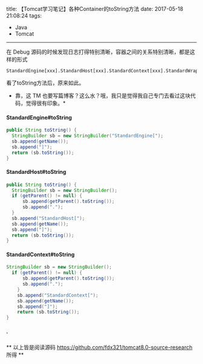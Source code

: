 title: 【Tomcat学习笔记】各种Container的toString方法
date: 2017-05-18 21:08:24
tags:
- Java
- Tomcat
---
在 Debug 源码的时候发现日志打得特别清晰，容器之间的关系特别清晰，都是这样的形式
```
StandardEngine[xxx].StandardHost[xxx].StandardContext[xxx].StandardWrapper[xxx]
```
看了toString方法后，原来如此。

* 靠，这 TM 也要写篇博客？这么水？哦，我只是觉得我自己专门去看过这块代码，觉得很有印象。*

#### StandardEngine#toString
```java
public String toString() {
  StringBuilder sb = new StringBuilder("StandardEngine[");
  sb.append(getName());
  sb.append("]");
  return (sb.toString());
}
```
<!--more-->
#### StandardHost#toString
```java
public String toString() {
  StringBuilder sb = new StringBuilder();
  if (getParent() != null) {
      sb.append(getParent().toString());
      sb.append(".");
  }
  sb.append("StandardHost[");
  sb.append(getName());
  sb.append("]");
  return (sb.toString());
}
```
#### StandardContext#toString
```java
StringBuilder sb = new StringBuilder();
  if (getParent() != null) {
      sb.append(getParent().toString());
      sb.append(".");
    }
    sb.append("StandardContext[");
    sb.append(getName());
    sb.append("]");
    return (sb.toString());
}
```

##### .
** 以上皆是阅读源码 https://github.com/fdx321/tomcat8.0-source-research 所得 **
